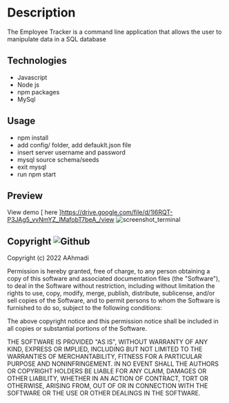 # Description
The Employee Tracker is a command line application that allows the user to manipulate data in a SQL database

## Technologies
* Javascript
* Node js
* npm packages
* MySql

## Usage
 - npm install
 - add config/ folder, add defauklt.json file
 - insert server username and password
 - mysql source schema/seeds
 - exit mysql
 - run npm start

## Preview 
View demo [ here ]https://drive.google.com/file/d/1I6RQT-P3JAg5_vvNmYZ_lMafobT7beA_/view
![screenshot_terminal](https://user-images.githubusercontent.com/100798134/170888298-308f5fec-c788-49fd-8e46-af9ea04919ab.JPG)

##  Copyright ![Github](https://img.shields.io/github/license/abstrack5/ispy)
Copyright (c) 2022 AAhmadi

Permission is hereby granted, free of charge, to any person obtaining a copy
of this software and associated documentation files (the "Software"), to deal
in the Software without restriction, including without limitation the rights
to use, copy, modify, merge, publish, distribute, sublicense, and/or sell
copies of the Software, and to permit persons to whom the Software is
furnished to do so, subject to the following conditions:

The above copyright notice and this permission notice shall be included in all
copies or substantial portions of the Software.

THE SOFTWARE IS PROVIDED "AS IS", WITHOUT WARRANTY OF ANY KIND, EXPRESS OR
IMPLIED, INCLUDING BUT NOT LIMITED TO THE WARRANTIES OF MERCHANTABILITY,
FITNESS FOR A PARTICULAR PURPOSE AND NONINFRINGEMENT. IN NO EVENT SHALL THE
AUTHORS OR COPYRIGHT HOLDERS BE LIABLE FOR ANY CLAIM, DAMAGES OR OTHER
LIABILITY, WHETHER IN AN ACTION OF CONTRACT, TORT OR OTHERWISE, ARISING FROM,
OUT OF OR IN CONNECTION WITH THE SOFTWARE OR THE USE OR OTHER DEALINGS IN THE
SOFTWARE.
